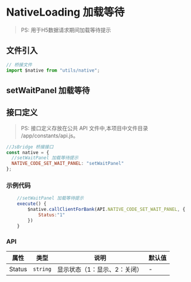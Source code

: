 # NativeLoading 加载等待

> PS: 用于H5数据请求期间加载等待提示

## 文件引入

```js
// 桥接文件
import $native from "utils/native";
```

## setWaitPanel 加载等待

## 接口定义

> PS: 接口定义存放在公共 API 文件中,本项目中文件目录 /app/constants/api.js。

```js
//JsBridge 桥接接口
const native = {
  //setWaitPanel 加载等待提示
  NATIVE_CODE_SET_WAIT_PANEL: "setWaitPanel"
};
```

### 示例代码

```js
    //setWaitPanel 加载等待提示
    execute() {
        $native.callClientForBank(API.NATIVE_CODE_SET_WAIT_PANEL, {
            Status:"1"
        })
    }
```

### API

| 属性   | 类型     | 说明                         | 默认值 |
| ------ | -------- | ---------------------------- | ------ |
| Status | `string` | 显示状态（1：显示、2：关闭） | -      |
